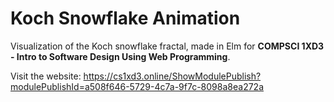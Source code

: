 # Koch Snowflake Animation

Visualization of the Koch snowflake fractal, made in Elm for **COMPSCI 1XD3 - Intro to Software Design Using Web Programming**.

Visit the website:
https://cs1xd3.online/ShowModulePublish?modulePublishId=a508f646-5729-4c7a-9f7c-8098a8ea272a
